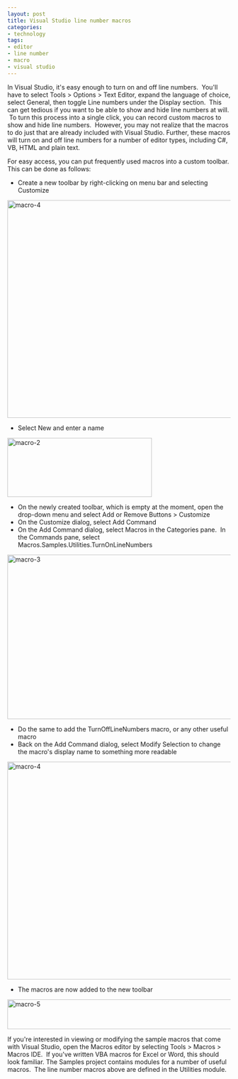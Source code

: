 ```yaml
---
layout: post
title: Visual Studio line number macros
categories:
- technology
tags:
- editor
- line number
- macro
- visual studio
---
```

In Visual Studio, it's easy enough to turn on and off line numbers.  You'll have to select Tools > Options > Text Editor, expand the language of choice, select General, then toggle Line numbers under the Display section.  This can get tedious if you want to be able to show and hide line numbers at will.  To turn this process into a single click, you can record custom macros to show and hide line numbers.  However, you may not realize that the macros to do just that are already included with Visual Studio. Further, these macros will turn on and off line numbers for a number of editor types, including C#, VB, HTML and plain text.

For easy access, you can put frequently used macros into a custom toolbar. This can be done as follows:


* Create a new toolbar by right-clicking on menu bar and selecting Customize

<img title="macro-4" src="http://www.yentran.org/blog/wp-content/uploads/2011/12/macro-41.png" width="535" height="490" />

* Select New and enter a name

<img title="macro-2" src="http://www.yentran.org/blog/wp-content/uploads/2011/12/macro-2.png" width="326" height="133" />

* On the newly created toolbar, which is empty at the moment, open the drop-down menu and select Add or Remove Buttons > Customize
* On the Customize dialog, select Add Command
* On the Add Command dialog, select Macros in the Categories pane.  In the Commands pane, select Macros.Samples.Utilities.TurnOnLineNumbers

<img title="macro-3" src="http://www.yentran.org/blog/wp-content/uploads/2011/12/macro-3.png" width="585" height="370" />

* Do the same to add the TurnOffLineNumbers macro, or any other useful macro
* Back on the Add Command dialog, select Modify Selection to change the macro's display name to something more readable

<img title="macro-4" src="http://www.yentran.org/blog/wp-content/uploads/2011/12/macro-41.png" width="535" height="490" />

* The macros are now added to the new toolbar

<img title="macro-5" src="http://www.yentran.org/blog/wp-content/uploads/2011/12/macro-5.png" width="572" height="67" />

If you're interested in viewing or modifying the sample macros that come with Visual Studio, open the Macros editor by selecting Tools > Macros > Macros IDE.  If you've written VBA macros for Excel or Word, this should look familiar. The Samples project contains modules for a number of useful macros.  The line number macros above are defined in the Utilities module.
